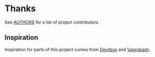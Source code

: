 # Thanks

See [AUTHORS][] for a list of project contributors.

## Inspiration

Inspiration for parts of this project comes from [Devilbox][] and [Vaprobash][].

[AUTHORS]: AUTHORS.md
[Devilbox]: https://github.com/cytopia/devilbox
[Vaprobash]: https://github.com/fideloper/Vaprobash

